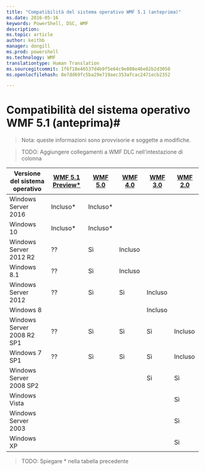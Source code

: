 ```yaml
---
title: "Compatibilità del sistema operativo WMF 5.1 (anteprima)"
ms.date: 2016-05-16
keywords: PowerShell, DSC, WMF
description: 
ms.topic: article
author: keithb
manager: dongill
ms.prod: powershell
ms.technology: WMF
translationtype: Human Translation
ms.sourcegitcommit: 1f6f18e46537d4b9f5e64c9e808e46e82b2d3050
ms.openlocfilehash: 8e7dd69fc5ba29e719aec353afcac2471ecb2352

---
```


# Compatibilità del sistema operativo WMF 5.1 (anteprima)#

> Nota: queste informazioni sono provvisorie e soggette a modifiche.

>TODO: Aggiungere collegamenti a WMF DLC nell'intestazione di colonna

| Versione del sistema operativo | [WMF 5.1 Preview*]() | [WMF 5.0]() | [WMF 4.0]() |  [WMF 3.0]() | [WMF 2.0]() |
| ------------------------ | ----------- | ----------- | ----------- | ------------ |  ------------- |
| Windows Server 2016 | Incluso* | Incluso* |  |  |  |
| Windows 10 | Incluso* | Incluso*  | | | |  
| Windows Server 2012 R2| ?? | Sì | Incluso |  |  |
| Windows 8.1 | ?? | Sì |  Incluso |  |  |
| Windows Server 2012 | ?? | Sì | Sì |  Incluso | |
| Windows 8 |  |  |  | Incluso | |
| Windows Server 2008 R2 SP1 | ?? | Sì | Sì |  Sì| Incluso |
| Windows 7 SP1  | ?? | Sì | Sì | Sì | Incluso |
| Windows Server 2008 SP2 | | | | Sì | Sì |
| Windows Vista | | | | | Sì |
| Windows Server 2003| | | |  | Sì |
| Windows XP | | | |  | Sì |

>TODO: Spiegare * nella tabella precedente



<!--HONumber=Aug16_HO3-->


